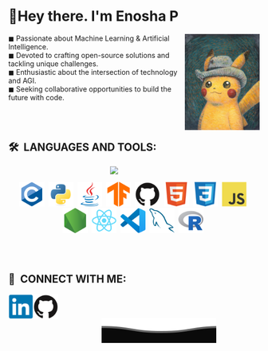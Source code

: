 # 👋Hey there. I'm Enosha P

<img src="https://github.com/vasanthv07/Resources/blob/main/Resources/vg_art.jpg" width="150" align="right" />
◼ Passionate about Machine Learning & Artificial Intelligence.<br>
◼ Devoted to crafting open-source solutions and tackling unique challenges.<br>
◼ Enthusiastic about the intersection of technology and AGI.<br>
◼ Seeking collaborative opportunities to build the future with code.<br>

<br><br>


## 🛠 &nbsp;LANGUAGES AND TOOLS:
<img src="https://media.giphy.com/media/fEa9KJiQ45f4LMdq9g/giphy-downsized-large.gif" width="300" img align="right"/>
<br>
<p align="center">
<img src="https://github.com/devicons/devicon/blob/master/icons/c/c-original.svg" alt="C" width="50" height="50"/>&nbsp;
<img src="https://github.com/devicons/devicon/blob/master/icons/python/python-original.svg" alt="Python" width="50" height="50"/>&nbsp;
<img src="https://github.com/devicons/devicon/blob/master/icons/java/java-original.svg" alt="Java" width="50" height="50"/>&nbsp;
<img src="https://github.com/devicons/devicon/blob/master/icons/tensorflow/tensorflow-original.svg" alt="TensorFlow" width="50" height="50"/>&nbsp;
<img src="https://github.com/devicons/devicon/blob/master/icons/github/github-original.svg" alt="Github" width="50" height="50"/>&nbsp;
<img src="https://github.com/devicons/devicon/blob/master/icons/html5/html5-original.svg" alt="HTML5" width="50" height="50"/>&nbsp;
<img src="https://github.com/devicons/devicon/blob/master/icons/css3/css3-original.svg" alt="CSS3" width="50" height="50"/>&nbsp;
<img src="https://github.com/devicons/devicon/blob/master/icons/javascript/javascript-original.svg" alt="JavaScript" width="50" height="50"/>&nbsp;
<img src="https://github.com/devicons/devicon/blob/master/icons/nodejs/nodejs-original.svg" alt="Node.js" width="50" height="50"/>&nbsp;
<img src="https://github.com/devicons/devicon/blob/master/icons/react/react-original.svg" alt="React" width="50" height="50"/>&nbsp;
<img src="https://github.com/devicons/devicon/blob/master/icons/vscode/vscode-original.svg" alt="VSCode" width="50" height="50"/>&nbsp;
<img src="https://github.com/devicons/devicon/blob/master/icons/mysql/mysql-original.svg" alt="MySQL" width="50" height="50"/>&nbsp;
<img src="https://github.com/devicons/devicon/blob/master/icons/r/r-original.svg" alt="R" width="50" height="50"/>&nbsp;
</p>
<br><br>




## 🤝 &nbsp;CONNECT WITH ME:
<a href='https://www.linkedin.com/in/enosha-p-0a1abb211/'><img align='left' alt="LinkedIn" src="https://github.com/devicons/devicon/blob/master/icons/linkedin/linkedin-original.svg" height='50px'/>
<a href='https://github.com/Enosha01'><img align='left' alt="Github" src="https://github.com/devicons/devicon/blob/master/icons/github/github-original.svg" height='50px'/>

<br><br>
  
<p align="center">
        <img src="https://github.com/v-vasanth/items/blob/main/Bottom.svg"/>
</p>
